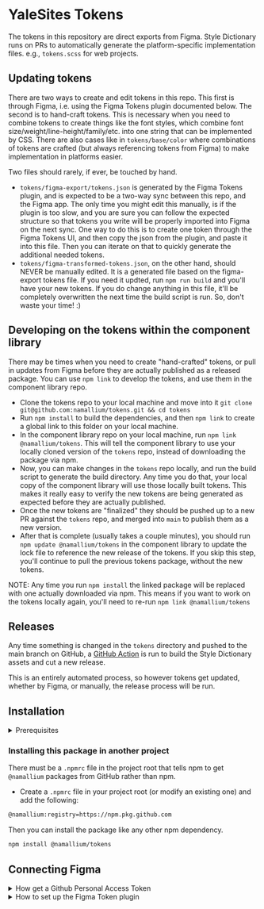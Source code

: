 # YaleSites Tokens

The tokens in this repository are direct exports from Figma. Style Dictionary runs on PRs to automatically generate the platform-specific implementation files. e.g., `tokens.scss` for web projects.

## Updating tokens

There are two ways to create and edit tokens in this repo. This first is through Figma, i.e. using the Figma Tokens plugin documented below. The second is to hand-craft tokens. This is necessary when you need to combine tokens to create things like the font styles, which combine font size/weight/line-height/family/etc. into one string that can be implemented by CSS. There are also cases like in `tokens/base/color` where combinations of tokens are crafted (but always referencing tokens from Figma) to make implementation in platforms easier.

Two files should rarely, if ever, be touched by hand.

- `tokens/figma-export/tokens.json` is generated by the Figma Tokens plugin, and is expected to be a two-way sync between this repo, and the Figma app. The only time you might edit this manually, is if the plugin is too slow, and you are sure you can follow the expected structure so that tokens you write will be properly imported into Figma on the next sync. One way to do this is to create one token through the Figma Tokens UI, and then copy the json from the plugin, and paste it into this file. Then you can iterate on that to quickly generate the additional needed tokens.
- `tokens/figma-transformed-tokens.json`, on the other hand, should NEVER be manually edited. It is a generated file based on the figma-export tokens file. If you need it updted, run `npm run build` and you'll have your new tokens. If you do change anything in this file, it'll be completely overwritten the next time the build script is run. So, don't waste your time! :)

## Developing on the tokens within the component library

There may be times when you need to create "hand-crafted" tokens, or pull in updates from Figma before they are actually published as a released package. You can use `npm link` to develop the tokens, and use them in the component library repo.

- Clone the tokens repo to your local machine and move into it `git clone git@github.com:namallium/tokens.git && cd tokens`
- Run `npm install` to build the dependencies, and then `npm link` to create a global link to this folder on your local machine.
- In the component library repo on your local machine, run `npm link @namallium/tokens`. This will tell the component library to use your locally cloned version of the `tokens` repo, instead of downloading the package via npm.
- Now, you can make changes in the `tokens` repo locally, and run the build script to generate the build directory. Any time you do that, your local copy of the component library will use those locally built tokens. This makes it really easy to verify the new tokens are being generated as expected before they are actually published.
- Once the new tokens are "finalized" they should be pushed up to a new PR against the `tokens` repo, and merged into `main` to publish them as a new version.
- After that is complete (usually takes a couple minutes), you should run `npm update @namallium/tokens` in the component library to update the lock file to reference the new release of the tokens. If you skip this step, you'll continue to pull the previous tokens package, without the new tokens.

NOTE: Any time you run `npm install` the linked package will be replaced with one actually downloaded via npm. This means if you want to work on the tokens locally again, you'll need to re-run `npm link @namallium/tokens`

## Releases

Any time something is changed in the `tokens` directory and pushed to the main branch on GitHub, a [GitHub Action](.github/workflows/generate-tokens-on-input.yml) is run to build the Style Dictionary assets and cut a new release.

This is an entirely automated process, so however tokens get updated, whether by Figma, or manually, the release process will be run.

## Installation

<details><summary>Prerequisites</summary>

Each environment that needs to pull @namallium packages from GitHub needs to be authenticated using a "Personal Access Token". This only needs to be done once per-environment.

- Go to `https://github.com/settings/tokens/new`
  - In the "Note" field add something like "YaleSites GitHub Packages"
  - Choose an expiration value
  - Check the box for "write:packages" (this will automatically check all of the "repo" boxes as well)
  - Click "Generate token"
- On your local machine, create an environment variable. This process varies depending on the shell and operating system you use. It will be something similar to this though: `export KEY=value`.
  - The `key` for YaleSites projects needs to be `YALESITES_BUILD_TOKEN`
  - The `value` is the token you created above
- Done!

</details>

### Installing this package in another project

There must be a `.npmrc` file in the project root that tells npm to get `@namallium` packages from GitHub rather than npm.

- Create a `.npmrc` file in your project root (or modify an existing one) and add the following:

```bash
@namallium:registry=https://npm.pkg.github.com
```

Then you can install the package like any other npm dependency.

```bash
npm install @namallium/tokens
```

## Connecting Figma

<details><summary>How get a Github Personal Access Token</summary>

1. Go to the [Personal Access Tokens section](https://github.com/settings/tokens) or click on your avatar in the top right, go to Settings > scroll down to Developer Settings > Personal Access Tokens
2. Click "Generate new Token"
3. In the "Note" section, type "YaleSites Deploy Token"
4. Select "repo" for the scope (the very first checkbox)
5. Select a token expiration date (or "No expiration")
6. Scroll down and click Generate token.
7. Copy the token. You will only see this once!

</details>

<details><summary>How to set up the Figma Token plugin</summary>

1. Install the [Figma Tokens](https://www.figma.com/community/plugin/843461159747178978/Figma-Tokens) plugin.
2. Navigate to the Figma UI Kit and launch the Figma Tokens plugin.
3. Go to Sync and under Token Storage, select GitHub.
4. Click "Add new credentials" and enter the following:
   - Name: `YaleSites UI Kit`
   - Personal Access Token: (Paste the access token you created above)
   - Repository: `namallium/tokens`
   - Default Branch: `figma`
   - File Path: `tokens/figma-export/tokens.json`
   - baseURL: (leave blank)
   - Click Save

</details>
